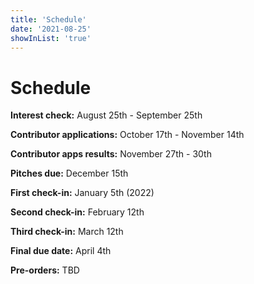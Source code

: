 ```yaml
---
title: 'Schedule'
date: '2021-08-25'
showInList: 'true'
---
```


# Schedule

**Interest check:** August 25th - September 25th

**Contributor applications:** October 17th - November 14th

**Contributor apps results:** November 27th - 30th

**Pitches due:** December 15th

**First check-in:** January 5th (2022)

**Second check-in:** February 12th

**Third check-in:** March 12th

**Final due date:** April 4th

**Pre-orders:** TBD

